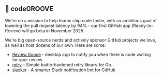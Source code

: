 ## 🚀 codeGROOVE

We're on a mission to help teams ship code faster, with an ambitious goal of lowering the pull request latency by 94% - our first GitHub app (Ready-to-Review) will go beta in November 2025.

We're big open-source nerds and actively sponsor GitHub projects we love, as well as host dozens of our own. Here are some:

* [Review Goose](https://github.com/codeGROOVE-dev/goose) - desktop app to notify you when there is code waiting for your review
* [retry](https://github.com/codeGROOVE-dev/retry) - Simple battle-hardened retry library for Go.
* [slacker](https://github.com/codeGROOVE-dev/slacker) - A smarter Slack notification bot for GitHub
